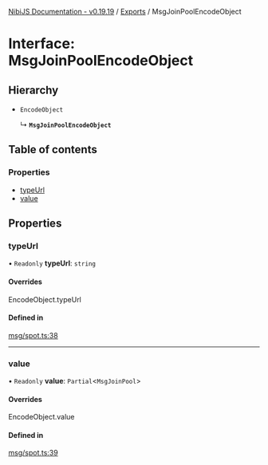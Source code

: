 [NibiJS Documentation - v0.19.19](../intro.md) / [Exports](../modules.md) / MsgJoinPoolEncodeObject

# Interface: MsgJoinPoolEncodeObject

## Hierarchy

- `EncodeObject`

  ↳ **`MsgJoinPoolEncodeObject`**

## Table of contents

### Properties

- [typeUrl](MsgJoinPoolEncodeObject.md#typeurl)
- [value](MsgJoinPoolEncodeObject.md#value)

## Properties

### typeUrl

• `Readonly` **typeUrl**: `string`

#### Overrides

EncodeObject.typeUrl

#### Defined in

[msg/spot.ts:38](https://github.com/NibiruChain/ts-sdk/blob/6a4b668/packages/nibijs/src/msg/spot.ts#L38)

___

### value

• `Readonly` **value**: `Partial`<`MsgJoinPool`\>

#### Overrides

EncodeObject.value

#### Defined in

[msg/spot.ts:39](https://github.com/NibiruChain/ts-sdk/blob/6a4b668/packages/nibijs/src/msg/spot.ts#L39)
